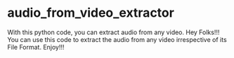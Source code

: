 # audio_from_video_extractor
With this python code, you can extract audio from any video.
Hey Folks!!! You can use this code to extract the audio from any video irrespective of its File Format. 
Enjoy!!!
